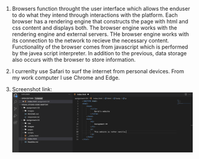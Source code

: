 1. Browsers function throught the user interface which allows the enduser to do what they intend through interactions with the platform. Each browser has a rendering engine that constructs the page with html and css content and displays both. The browser engine works with the rendering engine and external servers. THe browser engine works with its connection to the network to recieve the necessary content. Functionality of the browser comes from javascript which is performed by the javea script interpreter. In addition to the previous, data storage also occurs with the browser to store information.

2. I currenlty use Safari to surf the internet from personal devices. From my work computer I use Chrome and Edge.

3. Screenshot link: ![screenshot](./images/Screenshot%202023-02-12%20at%201.42.27%20PM.png)